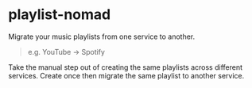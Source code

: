 # playlist-nomad

Migrate your music playlists from one service to another.

> e.g. YouTube -> Spotify

Take the manual step out of creating the same playlists across different services. Create once then migrate the same playlist to another service.